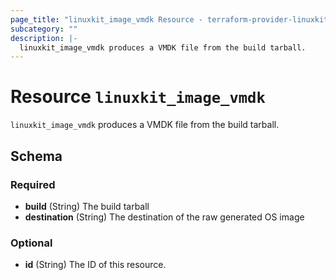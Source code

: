 ```yaml
---
page_title: "linuxkit_image_vmdk Resource - terraform-provider-linuxkit"
subcategory: ""
description: |-
  linuxkit_image_vmdk produces a VMDK file from the build tarball.
---
```


# Resource `linuxkit_image_vmdk`

`linuxkit_image_vmdk` produces a VMDK file from the build tarball.



## Schema

### Required

- **build** (String) The build tarball
- **destination** (String) The destination of the raw generated OS image

### Optional

- **id** (String) The ID of this resource.



